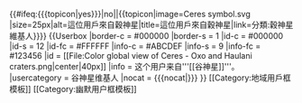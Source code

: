 {{#ifeq:{{{topicon|yes}}}|no|<!--不顯示頁頂圖示-->|{{topicon|image=Ceres symbol.svg
|size=25px|alt=這位用戶來自穀神星|title=這位用戶來自穀神星|link=分類:穀神星維基人}}}}
{{Userbox
  |border-c = #000000
  |border-s = 1
  |id-c     = #000000
  |id-s     = 12
  |id-fc    = #FFFFFF
  |info-c   = #ABCDEF
  |info-s   = 9
  |info-fc  = #123456
  |id       = [[File:Color global view of Ceres - Oxo and Haulani craters.png|center|40px]]
  |info     = 这个用户来自'''[[谷神星]]'''。
  |usercategory = 谷神星维基人
  |nocat = {{{nocat|}}}
}}<noinclude>
[[Category:地域用戶框模板]]
[[Category:幽默用户框模板]]
</noinclude>